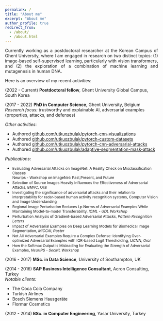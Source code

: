 ```yaml
---
permalink: /
title: "About me"
excerpt: "About me"
author_profile: true
redirect_from:
  - /about/
  - /about.html
---
```


<div style="text-align: justify"> 
Currently working as a postdoctoral researcher at the Korean Campus of Ghent University, where I am engaged in research on two distinct topics: (1) image-based self-supervised learning, particularly with vision transformers, and (2) the exploration of a combination of machine learning and mutagenesis in human DNA.
</div>

Here is an overview of my recent activities:

(2022 - Current) **Postdoctoral fellow**, Ghent University Global Campus, South Korea
  
(2017 - 2022) **PhD in Computer Science**, Ghent University, Belgium <br /> *Research focus:* trustworthy and explainable AI, adversarial examples (properties, attacks, and defenses) 
  
  *Other activities*:
  * Authored [github.com/utkuozbulak/pytorch-cnn-visualizations](https://github.com/utkuozbulak/pytorch-cnn-visualizations)
  * Authored [github.com/utkuozbulak/pytorch-custom-datasets](https://github.com/utkuozbulak/pytorch-custom-datasets)
  * Authored [github.com/utkuozbulak/pytorch-cnn-adversarial-attacks](https://github.com/utkuozbulak/pytorch-cnn-adversarial-attacks)
  * Authored [github.com/utkuozbulak/adaptive-segmentation-mask-attack](https://github.com/utkuozbulak/adaptive-segmentation-mask-attack)
  
   *Publications:*
  * <span style="font-size:12px">Evaluating Adversarial Attacks on ImageNet: A Reality Check on Misclassification Classes<br />Neurips - Workshop on ImageNet: Past,Present, and Future</span>
  * <span style="font-size:12px">Selection of Source Images Heavily Influences the Effectiveness of Adversarial Attacks, BMVC, Oral</span>
  * <span style="font-size:12px">Investigating the significance of adversarial attacks and their relation to interpretability for radar-based human activity recognition systems, Computer Vision and Image Understanding</span>
  * <span style="font-size:12px">Regional Image Perturbation Reduces Lp Norms of Adversarial Examples While Maintaining Model-to-model Transferability, *ICML - UDL Workshop*</span>
  * <span style="font-size:12px">Perturbation Analysis of Gradient-based Adversarial Attacks, *Pattern Recognition Letters*</span>
  * <span style="font-size:12px">Impact of Adversarial Examples on Deep Learning Models for Biomedical Image Segmentation, *MICCAI, Poster*</span>
  * <span style="font-size:12px">Not All Adversarial Examples Require a Complex Defense: Identifying Over-optimized Adversarial Examples with IQR-based Logit Thresholding, *IJCNN, Oral* </span>
  * <span style="font-size:12px">How the Softmax Output is Misleading for Evaluating the Strength of Adversarial Examples, *NeurIPS - SecML Workshop* </span>
  
(2016 - 2017) **MSc. in Data Science**, University of Southampton, UK
  
(2014 - 2016) **SAP Business Intelligence Consultant**, Acron Consulting, Turkey <br /> *Notable clients:*
  * The Coca Cola Company
  * Turkish Airlines
  * Bosch Siemens Hausgeräte
  * Flormar Cosmetics

(2012 - 2014) **BSc. in Computer Engineering**, Yasar University, Turkey




